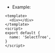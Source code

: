 - Example:

```vue
<template>
  <div></div>
</template>
<script>
export default {
  name: 'SelectTree',
}
</script>
```
